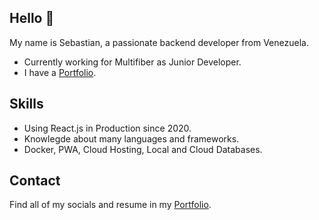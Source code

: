 ## Hello 👋

My name is Sebastian, a passionate backend developer from Venezuela.

* Currently working for Multifiber as Junior Developer.
* I have a [Portfolio](https://russi115.github.io/).

## Skills

* Using React.js in Production since 2020.
* Knowlegde about many languages and frameworks.
* Docker, PWA, Cloud Hosting, Local and Cloud Databases.

## Contact

Find all of my socials and resume in my [Portfolio](https://russi115.github.io/).

